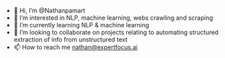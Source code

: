 - 👋 Hi, I’m @Nathanpamart
- 👀 I’m interested in NLP, machine learning, webs crawling and scraping
- 🌱 I’m currently learning NLP & machine learning
- 💞️ I’m looking to collaborate on projects relating to automating structured extraction of info from unstructured text
- 📫 How to reach me nathan@expertfocus.ai

<!---
Nathanpamart/Nathanpamart is a ✨ special ✨ repository because its `README.md` (this file) appears on your GitHub profile.
You can click the Preview link to take a look at your changes.
--->
